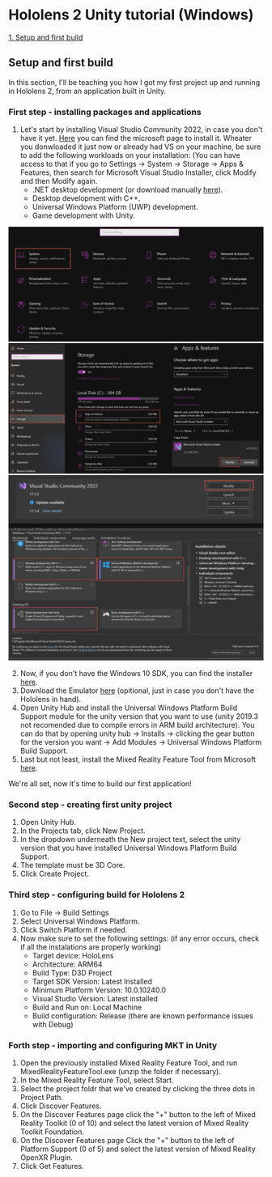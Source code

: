# Hololens 2 Unity tutorial (Windows)

[1. Setup and first build](#setup)

## <a name="setup"></a>Setup and first build
In this section, I'll be teaching you how I got my first project up and running in Hololens 2, from an application built in Unity.

### First step - installing packages and applications
1. Let's start by installing Visual Studio Community 2022, in case you don't have it yet. [Here](https://visualstudio.microsoft.com/downloads/) you can find the microsoft page to install it. Wheater you donwloaded it just now or already had VS on your machine, be sure to add the following workloads on your installation: (You can have access to that if you go to Settings -> System -> Storage -> Apps & Features, then search for Microsoft Visual Studio Installer, click Modify and then Modify again.
    * .NET desktop development (or download manually [here](https://dotnet.microsoft.com/en-us/download/dotnet/thank-you/runtime-desktop-5.0.16-windows-x64-installer)).
    * Desktop development with C++.
    * Universal Windows Platform (UWP) development.
    * Game development with Unity.


![alt text](https://github.com/Gustavobb/HoloLens2-Unity-Tutorial/blob/main/Images/Settings.png)
![alt text](https://github.com/Gustavobb/HoloLens2-Unity-Tutorial/blob/main/Images/Storage.png)
![alt text](https://github.com/Gustavobb/HoloLens2-Unity-Tutorial/blob/main/Images/VS.png)

2. Now, if you don't have the Windows 10 SDK, you can find the installer [here](https://developer.microsoft.com/en-us/windows/downloads/windows-sdk/).
3. Download the Emulator [here](https://go.microsoft.com/fwlink/?linkid=2193111) (opitional, just in case you don't have the Hololens in hand).
4. Open Unity Hub and install the Universal Windows Platform Build Support module for the unity version that you want to use (unity 2019.3 not recomended due to compile errors in ARM build architecture). You can do that by opening unity hub -> Installs -> clicking the gear button for the version you want -> Add Modules -> Universal Windows Platform Build Support.
5. Last but not least, install the Mixed Reality Feature Tool from Microsoft [here](https://www.microsoft.com/en-us/download/details.aspx?id=102778).

We're all set, now it's time to build our first application!

### Second step - creating first unity project
1. Open Unity Hub.
2. In the Projects tab, click New Project.
3. In the dropdown underneath the New project text, select the unity version that you have installed Universal Windows Platform Build Support.
4. The template must be 3D Core.
5. Click Create Project.

### Third step - configuring build for Hololens 2
1. Go to File -> Build Settings
2. Select Universal Windows Platform.
3. Click Switch Platform if needed.
4. Now make sure to set the following settings: (if any error occurs, check if all the instalations are properly working)
      * Target device: HoloLens
      * Architecture: ARM64
      * Build Type: D3D Project
      * Target SDK Version: Latest Installed
      * Minimum Platform Version: 10.0.10240.0
      * Visual Studio Version: Latest installed
      * Build and Run on: Local Machine
      * Build configuration: Release (there are known performance issues with Debug)

### Forth step - importing and configuring MKT in Unity
1. Open the previously installed Mixed Reality Feature Tool, and run MixedRealityFeatureTool.exe (unzip the folder if necessary).
2. In the Mixed Reality Feature Tool, select Start.
3. Select the project foldr that we've created by clicking the three dots in Project Path.
4. Click Discover Features.
5. On the Discover Features page click the "+" button to the left of Mixed Reality Toolkit (0 of 10) and select the latest version of Mixed Reality Toolkit Foundation.
6. On the Discover Features page Click the "+" button to the left of Platform Support (0 of 5) and select the latest version of Mixed Reality OpenXR Plugin.
7. Click Get Features.
